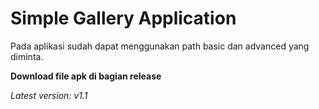 <h1>Simple Gallery Application</h1>
<p>Pada aplikasi sudah dapat menggunakan path basic dan advanced yang diminta.</p>
<p><b>Download file apk di bagian release</b></p>
<p><i>Latest version: v1.1</i></p>
